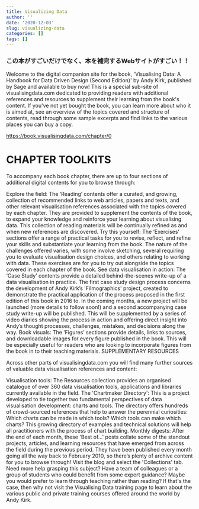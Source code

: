 ```yaml
---
title: Visualizing Data
author: ''
date: '2020-12-03'
slug: visualizing-data
categories: []
tags: []
---
```

### この本がすごいだけでなく、本を補完するWebサイトがすごい！！

Welcome to the digital companion site for the book, 'Visualising Data: A Handbook for Data Driven Design (Second Edition)' by Andy Kirk, published by Sage and available to buy now! This is a special sub-site of visualisingdata.com dedicated to providing readers with additional references and resources to supplement their learning from the book's content. If you've not yet bought the book, you can learn more about who it is aimed at, see an overview of the topics covered and structure of contents, read through some sample excerpts and find links to the various places you can buy a copy.

https://book.visualisingdata.com/chapter/0

# CHAPTER TOOLKITS

To accompany each book chapter, there are up to four sections of additional digital contents for you to browse through:

Explore the field: The ‘Reading’ contents offer a curated, and growing, collection of recommended links to web articles, papers and texts, and other relevant visualisation references associated with the topics covered by each chapter. They are provided to supplement the contents of the book, to expand your knowledge and reinforce your learning about visualising data. This collection of reading materials will be continually refined as and when new references are discovered.
Try this yourself: The ‘Exercises’ sections offer a range of practical tasks for you to revise, reflect, and refine your skills and substantiate your learning from the book. The nature of the challenges offered varies, with some involve sketching, several requiring you to evaluate visualisation design choices, and others relating to working with data. These exercises are for you to try out alongside the topics covered in each chapter of the book.
See data visualisation in action: The ‘Case Study’ contents provide a detailed behind-the-scenes write-up of a data visualisation in practice. The first case study design process concerns the development of Andy Kirk’s 'Filmographics' project, created to demonstrate the practical application of the process proposed in the first edition of this book in 2016 to. In the coming months, a new project will be launched (more details to follow soon!) and a second accompanying case study write-up will be published. This will be supplemented by a series of video diaries showing the process in action and offering direct insight into Andy’s thought processes, challenges, mistakes, and decisions along the way.
Book visuals: The ‘Figures’ sections provide details, links to sources, and downloadable images for every figure published in the book. This will be especially useful for readers who are looking to incorporate figures from the book in to their teaching materials.
SUPPLEMENTARY RESOURCES

Across other parts of visualisingdata.com you will find many further sources of valuable data visualisation references and content:

Visualisation tools: The Resources collection provides an organised catalogue of over 360 data visualisation tools, applications and libraries currently available in the field.
The 'Chartmaker Directory': This is a project developed to tie together two fundamental perspectives of data visualisation development: charts and tools. The directory offers hundreds of crowd-sourced references that help to answer the perennial curiosities: Which charts can be made in which tools? Which tools can make which charts? This growing directory of examples and technical solutions will help all practitioners with the process of chart building.
Monthly digests: After the end of each month, these 'Best of…' posts collate some of the standout projects, articles, and learning resources that have emerged from across the field during the previous period. They have been published every month going all the way back to February 2010, so there’s plenty of archive content for you to browse through! Visit the blog and select the 'Collections' tab.
Need more help grasping this subject? Have a team of colleagues or a group of students who could benefit from some expert guidance? Maybe you would prefer to learn through teaching rather than reading? If that's the case, then why not visit the Visualising Data training page to learn about the various public and private training courses offered around the world by Andy Kirk.

